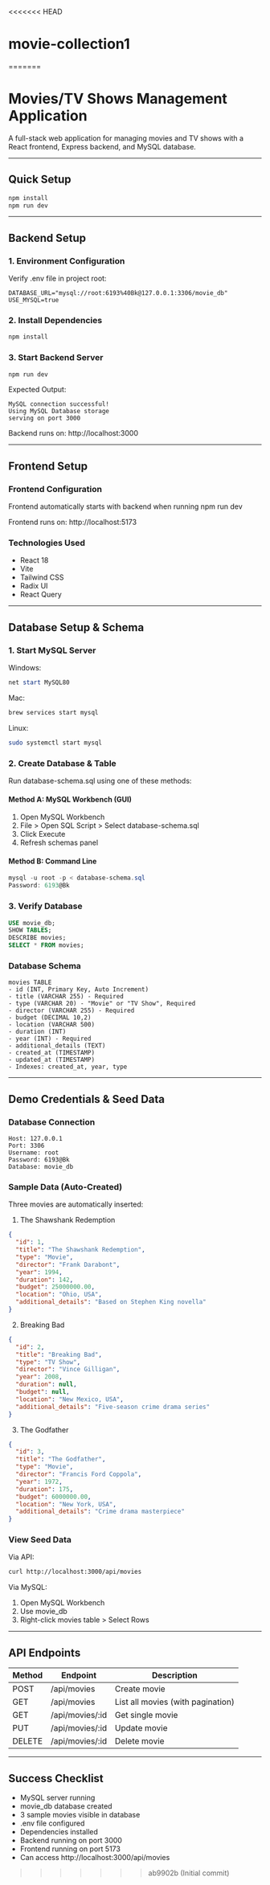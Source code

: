 <<<<<<< HEAD
# movie-collection1
=======
# Movies/TV Shows Management Application

A full-stack web application for managing movies and TV shows with a React frontend, Express backend, and MySQL database.

---

## Quick Setup

```bash
npm install
npm run dev
```

---

## Backend Setup

### 1. Environment Configuration

Verify .env file in project root:

```env
DATABASE_URL="mysql://root:6193%40Bk@127.0.0.1:3306/movie_db"
USE_MYSQL=true
```

### 2. Install Dependencies

```bash
npm install
```

### 3. Start Backend Server

```bash
npm run dev
```

Expected Output:
```
MySQL connection successful!
Using MySQL Database storage
serving on port 3000
```

Backend runs on: http://localhost:3000

---

## Frontend Setup

### Frontend Configuration

Frontend automatically starts with backend when running npm run dev

Frontend runs on: http://localhost:5173

### Technologies Used
- React 18
- Vite
- Tailwind CSS
- Radix UI
- React Query

---

## Database Setup & Schema

### 1. Start MySQL Server

Windows:
```powershell
net start MySQL80
```

Mac:
```bash
brew services start mysql
```

Linux:
```bash
sudo systemctl start mysql
```

### 2. Create Database & Table

Run database-schema.sql using one of these methods:

#### Method A: MySQL Workbench (GUI)
1. Open MySQL Workbench
2. File > Open SQL Script > Select database-schema.sql
3. Click Execute
4. Refresh schemas panel

#### Method B: Command Line
```powershell
mysql -u root -p < database-schema.sql
Password: 6193@Bk
```

### 3. Verify Database

```sql
USE movie_db;
SHOW TABLES;
DESCRIBE movies;
SELECT * FROM movies;
```

### Database Schema

```
movies TABLE
- id (INT, Primary Key, Auto Increment)
- title (VARCHAR 255) - Required
- type (VARCHAR 20) - "Movie" or "TV Show", Required
- director (VARCHAR 255) - Required
- budget (DECIMAL 10,2)
- location (VARCHAR 500)
- duration (INT)
- year (INT) - Required
- additional_details (TEXT)
- created_at (TIMESTAMP)
- updated_at (TIMESTAMP)
- Indexes: created_at, year, type
```

---

## Demo Credentials & Seed Data

### Database Connection
```
Host: 127.0.0.1
Port: 3306
Username: root
Password: 6193@Bk
Database: movie_db
```

### Sample Data (Auto-Created)

Three movies are automatically inserted:

1. The Shawshank Redemption
```json
{
  "id": 1,
  "title": "The Shawshank Redemption",
  "type": "Movie",
  "director": "Frank Darabont",
  "year": 1994,
  "duration": 142,
  "budget": 25000000.00,
  "location": "Ohio, USA",
  "additional_details": "Based on Stephen King novella"
}
```

2. Breaking Bad
```json
{
  "id": 2,
  "title": "Breaking Bad",
  "type": "TV Show",
  "director": "Vince Gilligan",
  "year": 2008,
  "duration": null,
  "budget": null,
  "location": "New Mexico, USA",
  "additional_details": "Five-season crime drama series"
}
```

3. The Godfather
```json
{
  "id": 3,
  "title": "The Godfather",
  "type": "Movie",
  "director": "Francis Ford Coppola",
  "year": 1972,
  "duration": 175,
  "budget": 6000000.00,
  "location": "New York, USA",
  "additional_details": "Crime drama masterpiece"
}
```

### View Seed Data

Via API:
```bash
curl http://localhost:3000/api/movies
```

Via MySQL:
1. Open MySQL Workbench
2. Use movie_db
3. Right-click movies table > Select Rows

---

## API Endpoints

| Method | Endpoint | Description |
|--------|----------|-------------|
| POST | /api/movies | Create movie |
| GET | /api/movies | List all movies (with pagination) |
| GET | /api/movies/:id | Get single movie |
| PUT | /api/movies/:id | Update movie |
| DELETE | /api/movies/:id | Delete movie |

---

## Success Checklist

- MySQL server running
- movie_db database created
- 3 sample movies visible in database
- .env file configured
- Dependencies installed
- Backend running on port 3000
- Frontend running on port 5173
- Can access http://localhost:3000/api/movies
>>>>>>> ab9902b (Initial commit)
